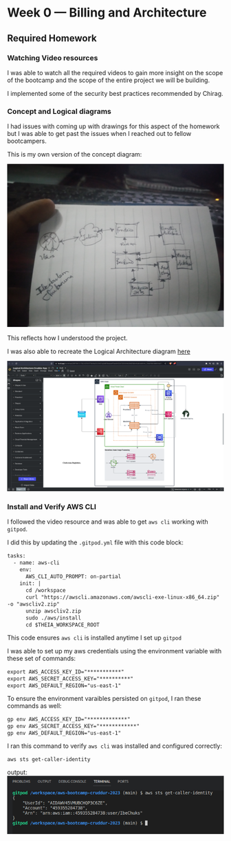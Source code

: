 # Week 0 — Billing and Architecture

## Required Homework

### Watching Video resources
I was able to watch all the required videos to gain more insight on the scope of the bootcamp and the scope of the entire project we will be building.

I implemented some of the security best practices recommended by Chirag.

### Concept and Logical diagrams
I had issues with coming up with drawings for this aspect of the homework but I was able to get past the issues when I reached out to fellow bootcampers.

This is my own version of the concept diagram:

![cruddur-concept-diagram](./week-0-asset/cruddur-concept-architecture-diagram.png)
<br>

This reflects how I understood the project.

I was also able to recreate the Logical Architecture diagram [here](https://lucid.app/lucidchart/58f70b13-17b2-4378-977b-04a55c54451e/edit?viewport_loc=-248%2C192%2C2231%2C1253%2C0_0&invitationId=inv_33da70b3-8d0d-4a57-a006-b526045dc68e) <br>

![cruddur-logical-architecture-diagram](./week-0-asset/cruddur-logical-architecture-diagram.png)
<br>


### Install and Verify AWS CLI
I followed the video resource and was able to get ```aws cli``` working with ```gitpod```.

I did this by updating the ```.gitpod.yml``` file with this code block:

```
tasks:
  - name: aws-cli
    env:
      AWS_CLI_AUTO_PROMPT: on-partial
    init: |
      cd /workspace
      curl "https://awscli.amazonaws.com/awscli-exe-linux-x86_64.zip" -o "awscliv2.zip"
      unzip awscliv2.zip
      sudo ./aws/install
      cd $THEIA_WORKSPACE_ROOT
```
This code ensures ```aws cli``` is installed anytime I set up ```gitpod```

I was able to set up my aws credentials using the environment variable with these set of commands:

```
export AWS_ACCESS_KEY_ID="***********"
export AWS_SECRET_ACCESS_KEY="**********"
export AWS_DEFAULT_REGION="us-east-1"
```
To ensure the environment varaibles persisted on ```gitpod```, I ran these commands as well:

```
gp env AWS_ACCESS_KEY_ID="*************"
gp env AWS_SECRET_ACCESS_KEY="************"
gp env AWS_DEFAULT_REGION="us-east-1"
```

I ran this command to verify ```aws cli``` was installed and configured correctly:
```
aws sts get-caller-identity
```
output:
<br>
![aws-cli-config](./week-0-asset/aws-cli-config.png)
<br>

